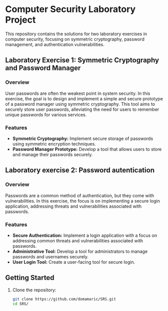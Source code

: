 # Computer Security Laboratory Project

This repository contains the solutions for two laboratory exercises in computer
security, focusing on symmetric cryptography, password management, and authentication
vulnerabilities.

## Laboratory Exercise 1: Symmetric Cryptography and Password Manager

### Overview

User passwords are often the weakest point in system security. In this exercise, the goal
is to design and implement a simple and secure prototype of a password manager using
symmetric cryptography. This tool aims to securely store user passwords, alleviating
the need for users to remember unique passwords for various services.

### Features

- **Symmetric Cryptography:** Implement secure storage of passwords using symmetric encryption techniques.
- **Password Manager Prototype:** Develop a tool that allows users to store and manage their passwords securely.

## Laboratory exercise 2: Password autentication

### Overview
Passwords are a common method of authentication, but they come with vulnerabilities.
In this exercise, the focus is on implementing a secure login application, addressing
threats and vulnerabilities associated with passwords.

### Features

- **Secure Authentication:** Implement a login application with a focus on addressing common threats and vulnerabilities associated with passwords.
- **Administrative Tool:** Develop a tool for administrators to manage passwords and usernames securely.
- **User Login Tool:** Create a user-facing tool for secure login.

## Getting Started

1. Clone the repository:

   ```bash
   git clone https://github.com/domamaric/SRS.git
   cd SRS/
